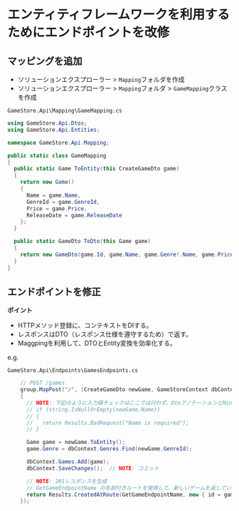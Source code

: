 # エンティティフレームワークを利用するためにエンドポイントを改修

## マッピングを追加

- ソリューションエクスプローラー > `Mapping`フォルダを作成
- ソリューションエクスプローラー > `Mapping`フォルダ > `GameMapping`クラスを作成

`GameStore.Api\Mapping\GameMapping.cs`

```cs
using GameStore.Api.Dtos;
using GameStore.Api.Entities;

namespace GameStore.Api.Mapping;

public static class GameMapping
{
  public static Game ToEntity(this CreateGameDto game)
  {
    return new Game()
    {
      Name = game.Name,
      GenreId = game.GenreId,
      Price = game.Price,
      ReleaseDate = game.ReleaseDate
    };
  }

  public static GameDto ToDto(this Game game)
  {
    return new GameDto(game.Id, game.Name, game.Genre!.Name, game.Price, game.ReleaseDate);
  }
}
```

## エンドポイントを修正

**ポイント**  

- HTTPメソッド登録に、コンテキストをDIする。
- レスポンスはDTO（レスポンス仕様を遵守するため）で返す。
- Maggpingを利用して、DTOとEntity変換を効率化する。

e.g.  

`GameStore.Api\Endpoints\GamesEndpoints.cs`

```cs
    // POST /games
    group.MapPost("/", (CreateGameDto newGame, GameStoreContext dbContext) =>
    {
      // NOTE: 下記のように入力値チェックはここでは行わず、DtoアノテーションとMinimalApis.Extensionsでチェックをする。
      // if (string.IsNullOrEmpty(newGame.Name))
      // {
      //   return Results.BadRequest("Name is required");
      // }

      Game game = newGame.ToEntity();
      game.Genre = dbContext.Genres.Find(newGame.GenreId);

      dbContext.Games.Add(game);
      dbContext.SaveChanges();  // NOTE: コミット

      // NOTE: 201レスポンスを生成
      // GetGameEndpointName の名前付きルートを使用して、新しいゲームを返している。
      return Results.CreatedAtRoute(GetGameEndpointName, new { id = game.Id }, game.ToDto());
    });
```
